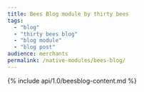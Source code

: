 ```yaml
---
title: Bees Blog module by thirty bees
tags:
  - "blog"
  - "thirty bees blog"
  - "blog module"
  - "blog post"
audience: merchants
permalink: /native-modules/bees-blog/
---
```


{% include api/1.0/beesblog-content.md %}